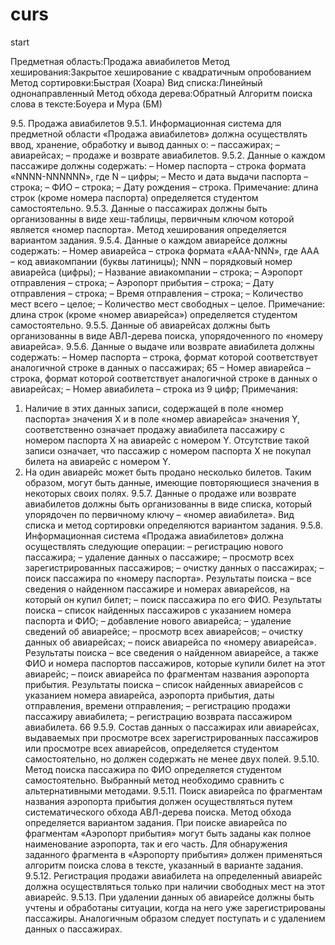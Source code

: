 # curs
start

Предметная область:Продажа авиабилетов
Метод хеширования:Закрытое хеширование с квадратичным опробованием
Метод сортировки:Быстрая (Хоара)
Вид списка:Линейный однонаправленный
Метод обхода дерева:Обратный
Алгоритм поиска слова в тексте:Боуера и Мура (БМ)

9.5. Продажа авиабилетов
9.5.1. Информационная система для предметной области «Продажа авиабилетов» должна осуществлять ввод, хранение, обработку и вывод данных о:
– пассажирах;
– авиарейсах;
– продаже и возврате авиабилетов.
9.5.2. Данные о каждом пассажире должны содержать:
– Номер паспорта – строка формата «NNNN-NNNNNN», где N –
цифры;
– Место и дата выдачи паспорта – строка;
– ФИО – строка;
– Дату рождения – строка.
Примечание: длина строк (кроме номера паспорта) определяется
студентом самостоятельно.
9.5.3. Данные о пассажирах должны быть организованны в виде
хеш-таблицы, первичным ключом которой является «номер паспорта». Метод хеширования определяется вариантом задания.
9.5.4. Данные о каждом авиарейсе должны содержать:
– Номер авиарейса – строка формата «AAA-NNN», где AAA – код
авиакомпании (буквы латиницы); NNN – порядковый номер авиарейса (цифры);
– Название авиакомпании – строка;
– Аэропорт отправления – строка;
– Аэропорт прибытия – строка;
– Дату отправления – строка;
– Время отправления – строка;
– Количество мест всего – целое;
– Количество мест свободных – целое.
Примечание: длина строк (кроме «номер авиарейса») определяется студентом самостоятельно.
9.5.5. Данные об авиарейсах должны быть организованны в виде
АВЛ-дерева поиска, упорядоченного по «номеру авиарейса».
9.5.6. Данные о выдаче или возврате авиабилета должны содержать:
– Номер паспорта – строка, формат которой соответствует аналогичной строке в данных о пассажирах;
65
– Номер авиарейса – строка, формат которой соответствует аналогичной строке в данных о авиарейсах;
– Номер авиабилета – строка из 9 цифр;
Примечания:
1. Наличие в этих данных записи, содержащей в поле «номер паспорта» значения X и в поле «номер авиарейса» значения Y, соответственно означает продажу авиабилета пассажиру с номером паспорта X
на авиарейс с номером Y. Отсутствие такой записи означает, что пассажир с номером паспорта X не покупал билета на авиарейс с номером Y.
2. На один авиарейс может быть продано несколько билетов. Таким образом, могут быть данные, имеющие повторяющиеся значения в некоторых своих полях.
9.5.7. Данные о продаже или возврате авиабилетов должны быть
организованны в виде списка, который упорядочен по первичному
ключу – «номер авиабилета». Вид списка и метод сортировки определяются вариантом задания.
9.5.8. Информационная система «Продажа авиабилетов» должна
осуществлять следующие операции:
– регистрацию нового пассажира;
– удаление данных о пассажире;
– просмотр всех зарегистрированных пассажиров;
– очистку данных о пассажирах;
– поиск пассажира по «номеру паспорта». Результаты поиска –
все сведения о найденном пассажире и номерах авиарейсов, на который он купил билет;
– поиск пассажира по его ФИО. Результаты поиска – список найденных пассажиров с указанием номера паспорта и ФИО;
– добавление нового авиарейса;
– удаление сведений об авиарейсе;
– просмотр всех авиарейсов;
– очистку данных об авиарейсах;
– поиск авиарейса по «номеру авиарейса». Результаты поиска –
все сведения о найденном авиарейсе, а также ФИО и номера паспортов пассажиров, которые купили билет на этот авиарейс;
– поиск авиарейса по фрагментам названия аэропорта прибытия.
Результаты поиска – список найденных авиарейсов с указанием номера авиарейса, аэропорта прибытия, даты отправления, времени
отправления;
– регистрацию продажи пассажиру авиабилета;
– регистрацию возврата пассажиром авиабилета.
66
9.5.9. Состав данных о пассажирах или авиарейсах, выдаваемых
при просмотре всех зарегистрированных пассажиров или просмотре всех авиарейсов, определяется студентом самостоятельно, но
должен содержать не менее двух полей.
9.5.10. Метод поиска пассажира по ФИО определяется студентом
самостоятельно. Выбранный метод необходимо сравнить с альтернативными методами.
9.5.11. Поиск авиарейса по фрагментам названия аэропорта прибытия должен осуществляться путем систематического обхода
АВЛ-дерева поиска. Метод обхода определяется вариантом задания.
При поиске авиарейса по фрагментам «Аэропорт прибытия» могут
быть заданы как полное наименование аэропорта, так и его часть.
Для обнаружения заданного фрагмента в «Аэропорту прибытия»
должен применяться алгоритм поиска слова в тексте, указанный
в варианте задания.
9.5.12. Регистрация продажи авиабилета на определенный авиарейс должна осуществляться только при наличии свободных мест
на этот авиарейс.
9.5.13. При удалении данных об авиарейсе должны быть учтены
и обработаны ситуации, когда на него уже зарегистрированы пассажиры. Аналогичным образом следует поступать и с удалением данных о пассажирах.
